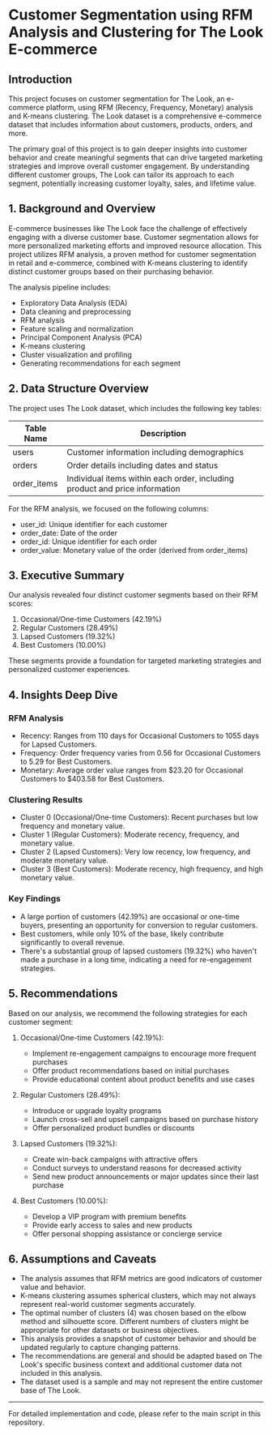 # Customer Segmentation using RFM Analysis and Clustering for The Look E-commerce

## Introduction

This project focuses on customer segmentation for The Look, an e-commerce platform, using RFM (Recency, Frequency, Monetary) analysis and K-means clustering. The Look dataset is a comprehensive e-commerce dataset that includes information about customers, products, orders, and more.

The primary goal of this project is to gain deeper insights into customer behavior and create meaningful segments that can drive targeted marketing strategies and improve overall customer engagement. By understanding different customer groups, The Look can tailor its approach to each segment, potentially increasing customer loyalty, sales, and lifetime value.

## 1. Background and Overview

E-commerce businesses like The Look face the challenge of effectively engaging with a diverse customer base. Customer segmentation allows for more personalized marketing efforts and improved resource allocation. This project utilizes RFM analysis, a proven method for customer segmentation in retail and e-commerce, combined with K-means clustering to identify distinct customer groups based on their purchasing behavior.

The analysis pipeline includes:
- Exploratory Data Analysis (EDA)
- Data cleaning and preprocessing
- RFM analysis
- Feature scaling and normalization
- Principal Component Analysis (PCA)
- K-means clustering
- Cluster visualization and profiling
- Generating recommendations for each segment

## 2. Data Structure Overview

The project uses The Look dataset, which includes the following key tables:

| Table Name | Description |
|------------|-------------|
| users      | Customer information including demographics |
| orders     | Order details including dates and status |
| order_items| Individual items within each order, including product and price information |

For the RFM analysis, we focused on the following columns:
- user_id: Unique identifier for each customer
- order_date: Date of the order
- order_id: Unique identifier for each order
- order_value: Monetary value of the order (derived from order_items)

## 3. Executive Summary

Our analysis revealed four distinct customer segments based on their RFM scores:

1. Occasional/One-time Customers (42.19%)
2. Regular Customers (28.49%)
3. Lapsed Customers (19.32%)
4. Best Customers (10.00%)

These segments provide a foundation for targeted marketing strategies and personalized customer experiences.

## 4. Insights Deep Dive

### RFM Analysis
- Recency: Ranges from 110 days for Occasional Customers to 1055 days for Lapsed Customers.
- Frequency: Order frequency varies from 0.56 for Occasional Customers to 5.29 for Best Customers.
- Monetary: Average order value ranges from $23.20 for Occasional Customers to $403.58 for Best Customers.

### Clustering Results
- Cluster 0 (Occasional/One-time Customers): Recent purchases but low frequency and monetary value.
- Cluster 1 (Regular Customers): Moderate recency, frequency, and monetary value.
- Cluster 2 (Lapsed Customers): Very low recency, low frequency, and moderate monetary value.
- Cluster 3 (Best Customers): Moderate recency, high frequency, and high monetary value.

### Key Findings
- A large portion of customers (42.19%) are occasional or one-time buyers, presenting an opportunity for conversion to regular customers.
- Best customers, while only 10% of the base, likely contribute significantly to overall revenue.
- There's a substantial group of lapsed customers (19.32%) who haven't made a purchase in a long time, indicating a need for re-engagement strategies.

## 5. Recommendations

Based on our analysis, we recommend the following strategies for each customer segment:

1. Occasional/One-time Customers (42.19%):
   - Implement re-engagement campaigns to encourage more frequent purchases
   - Offer product recommendations based on initial purchases
   - Provide educational content about product benefits and use cases

2. Regular Customers (28.49%):
   - Introduce or upgrade loyalty programs
   - Launch cross-sell and upsell campaigns based on purchase history
   - Offer personalized product bundles or discounts

3. Lapsed Customers (19.32%):
   - Create win-back campaigns with attractive offers
   - Conduct surveys to understand reasons for decreased activity
   - Send new product announcements or major updates since their last purchase

4. Best Customers (10.00%):
   - Develop a VIP program with premium benefits
   - Provide early access to sales and new products
   - Offer personal shopping assistance or concierge service

## 6. Assumptions and Caveats

- The analysis assumes that RFM metrics are good indicators of customer value and behavior.
- K-means clustering assumes spherical clusters, which may not always represent real-world customer segments accurately.
- The optimal number of clusters (4) was chosen based on the elbow method and silhouette score. Different numbers of clusters might be appropriate for other datasets or business objectives.
- This analysis provides a snapshot of customer behavior and should be updated regularly to capture changing patterns.
- The recommendations are general and should be adapted based on The Look's specific business context and additional customer data not included in this analysis.
- The dataset used is a sample and may not represent the entire customer base of The Look.

---

For detailed implementation and code, please refer to the main script in this repository.
